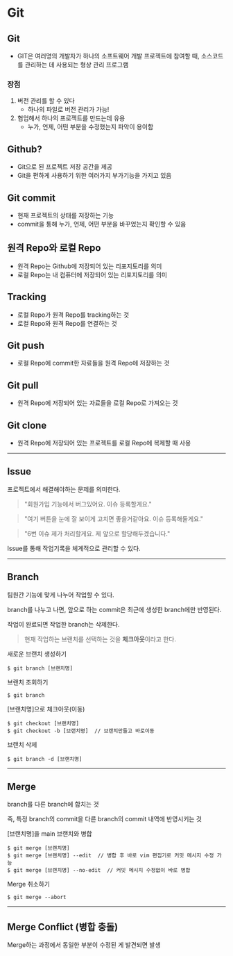 # Git

## Git
- GIT은 여러명의 개발자가 하나의 소프트웨어 개발 프로젝트에 참여할 때, 소스코드를 관리하는 데 사용되는 형상 관리 프로그램



### 장점
1. 버전 관리를 할 수 있다
	- 하나의 파일로 버전 관리가 가능!
2. 협업해서 하나의 프로젝트를 만드는데 유용
	- 누가, 언제, 어떤 부분을 수정했는지 파악이 용이함



## Github?
- Git으로 된 프로젝트 저장 공간을 제공
- Git을 편하게 사용하기 위한 여러가지 부가기능을 가지고 있음



## Git commit
- 현재 프로젝트의 상태를 저장하는 기능
- commit을 통해 누가, 언제, 어떤 부분을 바꾸었는지 확인할 수 있음


## 원격 Repo와 로컬 Repo
- 원격 Repo는 Github에 저장되어 있는 리포지토리를 의미
- 로컬 Repo는 내 컴퓨터에 저장되어 있는 리포지토리를 의미



## Tracking
- 로컬 Repo가 원격 Repo를 tracking하는 것
- 로컬 Repo와 원격 Repo를 연결하는 것



## Git push
- 로컬 Repo에 commit한 자료들을 원격 Repo에 저장하는 것


## Git pull
- 원격 Repo에 저장되어 있는 자료들을 로컬 Repo로 가져오는 것


## Git clone
- 원격 Repo에 저장되어 있는 프로젝트를 로컬 Repo에 복제할 때 사용

---

## Issue
프로젝트에서 해결해야하는 문제를 의미한다. 

> "회원가입 기능에서 버그있어요. 이슈 등록할게요."

> "여기 버튼을 눈에 잘 보이게 고치면 좋을거같아요. 이슈 등록해둘게요."

> "6번 이슈 제가 처리할게요. 제 앞으로 할당해두겠습니다."

Issue를 통해 작업기록을 체계적으로 관리할 수 있다.


---
## Branch
팀원간 기능에 맞게 나누어 작업할 수 있다.

branch를 나누고 나면, 앞으로 하는 commit은 최근에 생성한 branch에만 반영된다.

작업이 완료되면 작업한 branch는 삭제한다.
>현재 작업하는 브랜치를 선택하는 것을 **체크아웃**이라고 한다.

새로운 브랜치 생성하기
```
$ git branch [브랜치명]
```


브랜치 조회하기
```
$ git branch
```

[브랜치명]으로 체크아웃(이동)
```
$ git checkout [브랜치명]
$ git checkout -b [브랜치명]  // 브랜치만들고 바로이동
```


브랜치 삭제
```
$ git branch -d [브랜치명]
```


---
## Merge
branch를 다른 branch에 합치는 것

즉, 특정 branch의 commit을 다른 branch의 commit 내역에 반영시키는 것



[브랜치명]을 main 브랜치와 병합
```
$ git merge [브랜치명]
$ git merge [브랜치명] --edit  // 병합 후 바로 vim 편집기로 커밋 메시지 수정 가능
$ git merge [브랜치명] --no-edit  // 커밋 메시지 수정없이 바로 병합
```
Merge 취소하기
```
$ git merge --abort
```

---
## Merge Conflict (병합 충돌)
Merge하는 과정에서 동일한 부분이 수정된 게 발견되면 발생